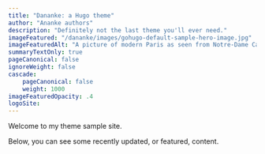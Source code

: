 ```yaml
---
title: "Dananke: a Hugo theme"
author: "Ananke authors"
description: "Definitely not the last theme you'll ever need."
imageFeatured: "/dananke/images/gohugo-default-sample-hero-image.jpg"
imageFeaturedAlt: "A picture of modern Paris as seen from Notre-Dame Cathedral, with a cornice with a gargoyle on the left and dominating the scene"
summaryTextOnly: true
pageCanonical: false
ignoreWeight: false
cascade:
    pageCanonical: false
    weight: 1000
imageFeaturedOpacity: .4
logoSite:
---
```


Welcome to my theme sample site.

Below, you can see some recently updated, or featured, content.
